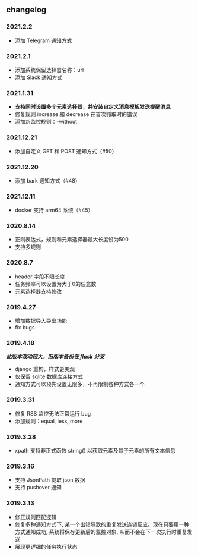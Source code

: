 ## changelog

### 2021.2.2
* 添加 Telegram 通知方式
### 2021.2.1
* 添加系统保留选择器名称：url
* 添加 Slack 通知方式

### 2021.1.31
* **支持同时设置多个元素选择器，并安装自定义消息模板发送提醒消息**
* 修复规则 increase 和 decrease 在首次抓取时的错误
* 添加新监控规则：-without

### 2021.12.21
* 添加自定义 GET 和 POST 通知方式（#50）

### 2021.12.20
* 添加 bark 通知方式（#48）

### 2021.12.11
* docker 支持 arm64 系统（#45）

### 2020.8.14
* 正则表达式，规则和元素选择器最大长度设为500
* 支持多规则

### 2020.8.7
* header 字段不限长度
* 任务频率可以设置为大于0的任意数
* 元素选择器支持修改

### 2019.4.27
* 增加数据导入导出功能
* fix bugs

### 2019.4.18
***此版本改动较大，旧版本备份在 flask 分支***

* django 重构，样式更美观
* 仅保留 sqlite 数据库连接方式
* 通知方式可以预先设置无限多，不再限制各种方式各一个

### 2019.3.31
* 修复 RSS 监控无法正常运行 bug
* 添加规则：equal, less, more

### 2019.3.28
* xpath 支持非正式函数 string() 以获取元素及其子元素的所有文本信息

### 2019.3.16
* 支持 JsonPath 提取 json 数据
* 支持 pushover 通知

### 2019.3.13
* 修正规则匹配逻辑
* 修复多种通知方式下, 某一个出错导致的重复发送连锁反应。现在只要用一种方式通知成功, 系统将保存更新后的监控对象, 从而不会在下一次执行时重复发送
* 展现更详细的任务执行状态